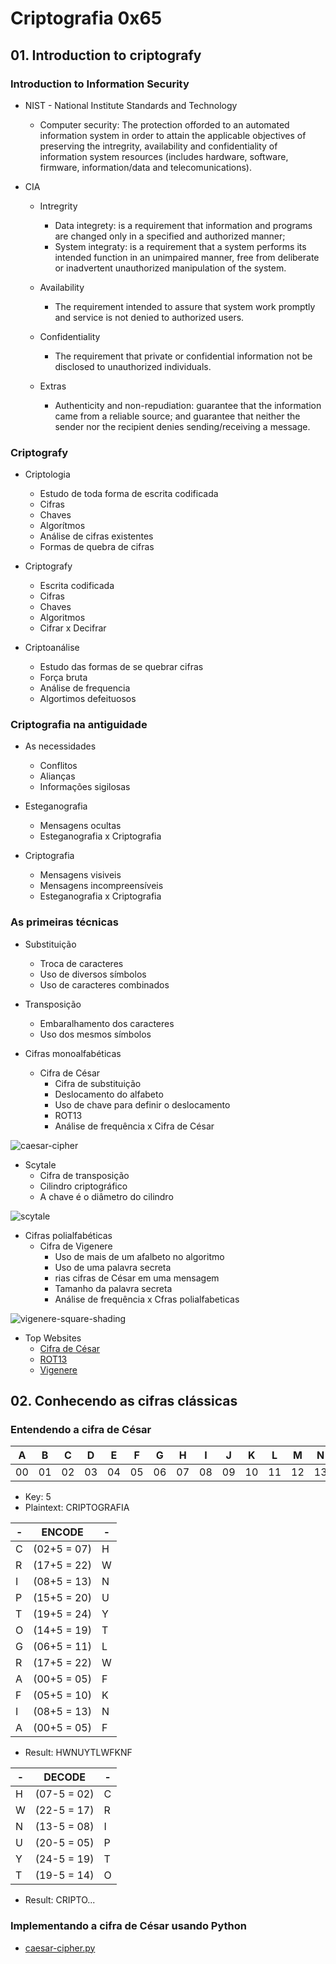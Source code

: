 # Criptografia 0x65

## 01. Introduction to criptografy
 
### Introduction to Information Security

* NIST - National Institute Standards and Technology
	- Computer security: The protection offorded to an automated information system in order to attain the applicable objectives of preserving the intregrity, availability and confidentiality of information system resources (includes hardware, software, firmware, information/data and telecomunications).

* CIA
	- Intregrity
		- Data integrety: is a requirement that information and programs are changed only in a specified and authorized manner;
		- System integraty: is a requirement that a system performs its intended function in an unimpaired manner, free from deliberate or inadvertent unauthorized manipulation of the system.

	- Availability
		- The requirement intended to assure that system work promptly and service is not denied to authorized users.

	- Confidentiality
		- The requirement that private or confidential information not be disclosed to unauthorized individuals.

	- Extras
		- Authenticity and non-repudiation: guarantee that the information came from a reliable source; and guarantee that neither the sender nor the recipient denies sending/receiving a message.

### Criptografy

* Criptologia
	- Estudo de toda forma de escrita codificada
	- Cifras
	- Chaves
	- Algorítmos
	- Análise de cifras existentes
	- Formas de quebra de cifras

* Criptografy
	- Escrita codificada
	- Cifras
	- Chaves
	- Algoritmos
	- Cifrar x Decifrar

* Criptoanálise
	- Estudo das formas de se quebrar cifras
	- Força bruta
	- Análise de frequencia
	- Algortimos defeituosos

### Criptografia na antiguidade
* As necessidades
	- Conflitos
	- Alianças
	- Informações sigilosas

* Esteganografia
	- Mensagens ocultas
	- Esteganografia x Criptografia

* Criptografia
	- Mensagens visiveis
	- Mensagens incompreensíveis
	- Esteganografia x Criptografia

### As primeiras técnicas

* Substituição
	- Troca de caracteres
	- Uso de diversos símbolos
	- Uso de caracteres combinados

* Transposição
	- Embaralhamento dos caracteres
	- Uso dos mesmos símbolos

* Cifras monoalfabéticas
	- Cifra de César
		- Cifra de substituição
		- Deslocamento do alfabeto
		- Uso de chave para definir o deslocamento
		- ROT13
		- Análise de frequência x Cifra de César

![caesar-cipher](https://upload.wikimedia.org/wikipedia/commons/thumb/2/2b/Caesar3.svg/856px-Caesar3.svg.png)

* Scytale
	- Cifra de transposição
	- Cilindro criptográfico
	- A chave é o diâmetro do cilindro

![scytale](https://upload.wikimedia.org/wikipedia/commons/5/51/Skytale.png)

* Cifras polialfabéticas
	- Cifra de Vigenere
		- Uso de mais de um afalbeto no algoritmo
		- Uso de uma palavra secreta
		- rias cifras de César em uma mensagem
		- Tamanho da palavra secreta
		- Análise de frequência x Cfras polialfabeticas

![vigenere-square-shading](https://upload.wikimedia.org/wikipedia/commons/9/9a/Vigen%C3%A8re_square_shading.svg)

* Top Websites
	- [Cifra de César](https://cryptii.com/caesar-cipher)
	- [ROT13](http://www.rot13.com)
	- [Vigenere](https://cryptii.com/vigenere-cipher)

## 02. Conhecendo as cifras clássicas

### Entendendo a cifra de César

|  A |  B |  C |  D |  E |  F |  G |  H |  I |  J |  K |  L |  M | N  | O  | P  |  Q |  R |  S |  T |  U |  V |  W |  X | Y  |  Z |
| -- | -- | -- | -- | -- | -- | -- | -- | -- | -- | -- | -- | -- | -- | -- | -- | -- | -- | -- | -- | -- | -- | -- | -- | -- | -- |
| 00 | 01 | 02 | 03 | 04 | 05 | 06 | 07 | 08 | 09 | 10 | 11 | 12 | 13 | 14 | 15 | 16 | 17 | 18 | 19 | 20 | 21 | 22 | 23 | 24 | 25 |


* Key: 5
* Plaintext: CRIPTOGRAFIA

| - |    ENCODE   | - |
| - | ----------- | - |
| C | (02+5 = 07) | H |
| R | (17+5 = 22) | W |
| I | (08+5 = 13) | N |
| P | (15+5 = 20) | U |
| T | (19+5 = 24) | Y |
| O | (14+5 = 19) | T |
| G | (06+5 = 11) | L |
| R | (17+5 = 22) | W |
| A | (00+5 = 05) | F |
| F | (05+5 = 10) | K |
| I | (08+5 = 13) | N |
| A | (00+5 = 05) | F |

- Result: HWNUYTLWFKNF

| - |    DECODE   | - |
| - | ----------- | - |
| H | (07-5 = 02) | C |
| W | (22-5 = 17) | R |
| N | (13-5 = 08) | I |
| U | (20-5 = 05) | P |
| Y | (24-5 = 19) | T |
| T | (19-5 = 14) | O |

- Result: CRIPTO...

### Implementando a cifra de César usando Python
* [caesar-cipher.py](https://github.com/crysthofferattier/study/blob/master/security/criptografy/criptografia-0x65/code/caesar-cipher.py)